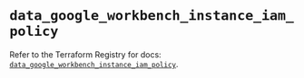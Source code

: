 # `data_google_workbench_instance_iam_policy`

Refer to the Terraform Registry for docs: [`data_google_workbench_instance_iam_policy`](https://registry.terraform.io/providers/hashicorp/google-beta/5.19.0/docs/data-sources/google_workbench_instance_iam_policy).
